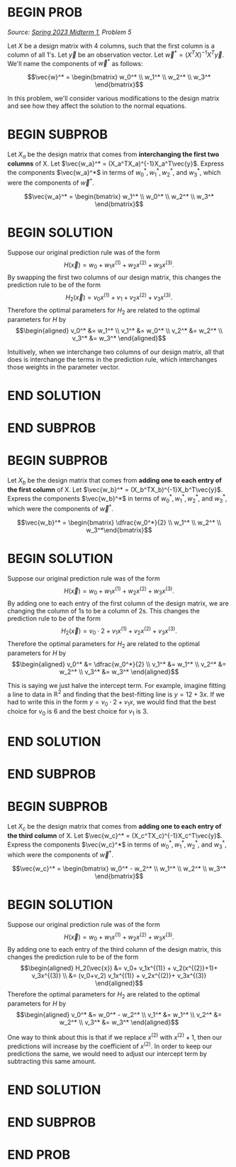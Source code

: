 # BEGIN PROB

<i>Source: [Spring 2023 Midterm 1](../sp23-midterm1/index.html), Problem 5</i>

Let $X$ be a design matrix with 4 columns, such that the first column is a column of all 1's. Let $\vec{y}$ be an observation vector. Let $\vec{w}^* = (X^TX)^{-1}X^T\vec{y}.$ We'll name the components of $\vec{w}^*$ as follows:

$$\vec{w}^* = \begin{bmatrix} w_0^* \\ w_1^* \\ w_2^* \\ w_3^* \end{bmatrix}$$

In this problem, we'll consider various modifications to the design matrix and see how they affect the solution to the normal equations.

# BEGIN SUBPROB

Let $X_a$ be the design matrix that comes from **interchanging the first two columns** of X. Let $\vec{w_a}^* = (X_a^TX_a)^{-1}X_a^T\vec{y}$. Express the components $\vec{w_a}^*$ in terms of $w_0^*, w_1^*, w_2^*$, and $w_3^*$, which were the components of $\vec{w}^*$.

$$\vec{w_a}^* = \begin{bmatrix} w_1^* \\ w_0^* \\ w_2^* \\ w_3^* \end{bmatrix}$$


# BEGIN SOLUTION

Suppose our original prediction rule was of the form 
$$H(\vec{x}) = w_0 + w_1x^{(1)}+ w_2x^{(2)}+  w_3x^{(3)}.$$ 
By swapping the first two columns of our design matrix, this changes the prediction rule to be of the form 
$$H_2(\vec{x}) = v_0x^{(1)}+ v_1 + v_2x^{(2)}+  v_3x^{(3)}.$$ 
Therefore the optimal parameters for $H_2$ are related to the optimal parameters for $H$ by 
$$\begin{aligned} v_0^* &= w_1^* \\ v_1^* &= w_0^* \\ v_2^* &= w_2^* \\ v_3^* &= w_3^* \end{aligned}$$

Intuitively, when we interchange two columns of our design matrix, all that does is interchange the terms in the prediction rule, which interchanges those weights in the parameter vector.

# END SOLUTION

# END SUBPROB 

# BEGIN SUBPROB

Let $X_b$ be the design matrix that comes from **adding one to each entry of the first column** of X. Let $\vec{w_b}^* = (X_b^TX_b)^{-1}X_b^T\vec{y}$. Express the components $\vec{w_b}^*$ in terms of $w_0^*, w_1^*, w_2^*$, and $w_3^*$, which were the components of $\vec{w}^*$.

$$\vec{w_b}^* = \begin{bmatrix} \dfrac{w_0^*}{2}  \\ w_1^* \\ w_2^* \\ w_3^*\end{bmatrix}$$

# BEGIN SOLUTION

Suppose our original prediction rule was of the form
$$H(\vec{x}) = w_0 + w_1x^{(1)}+ w_2x^{(2)}+  w_3x^{(3)}.$$ 
By adding one to each entry of the first column of the design matrix, we are changing the column of 1s to be a column of 2s. This changes the prediction rule to be of the form
$$H_2(\vec{x}) = v_0\cdot 2+ v_1x^{(1)} + v_2x^{(2)}+  v_3x^{(3)}.$$
Therefore the optimal parameters for $H_2$ are related to the optimal parameters for $H$ by 
$$\begin{aligned} v_0^* &= \dfrac{w_0^*}{2} \\ v_1^* &= w_1^* \\ v_2^* &= w_2^* \\ v_3^* &= w_3^* \end{aligned}$$

This is saying we just halve the intercept term. For example, imagine fitting a line to data in $\mathbb{R}^2$ and finding that the best-fitting line is $y=12+3x$. If we had to write this in the form $y=v_0\cdot 2 + v_1x$, we would find that the best choice for $v_0$ is $6$ and the best choice for $v_1$ is $3$.

# END SOLUTION

# END SUBPROB 

# BEGIN SUBPROB

Let $X_c$ be the design matrix that comes from **adding one to each entry of the third column** of X. Let $\vec{w_c}^* = (X_c^TX_c)^{-1}X_c^T\vec{y}$. Express the components $\vec{w_c}^*$ in terms of $w_0^*, w_1^*, w_2^*$, and $w_3^*$, which were the components of $\vec{w}^*$.

$$\vec{w_c}^* = \begin{bmatrix} w_0^* - w_2^*  \\ w_1^* \\ w_2^* \\ w_3^* \end{bmatrix}$$

# BEGIN SOLUTION

Suppose our original prediction rule was of the form
$$H(\vec{x}) = w_0 + w_1x^{(1)}+ w_2x^{(2)}+  w_3x^{(3)}.$$ 
By adding one to each entry of the third column of the design matrix, this changes the prediction rule to be of the form 
$$\begin{aligned} H_2(\vec{x}) &= v_0+ v_1x^{(1)} + v_2(x^{(2)}+1)+  v_3x^{(3)} \\ &= (v_0+v_2) v_1x^{(1)} + v_2x^{(2)}+  v_3x^{(3)} \end{aligned}$$ 
Therefore the optimal parameters for $H_2$ are related
to the optimal parameters for $H$ by 
$$\begin{aligned} v_0^* &= w_0^* - w_2^* \\ v_1^* &= w_1^* \\ v_2^* &= w_2^* \\ v_3^* &= w_3^* \end{aligned}$$

One way to think about this is that if we replace $x^{(2)}$ with $x^{(2)}+1$, then our predictions will increase by the coefficient of $x^{(2)}$. In order to keep our predictions the same, we would need to adjust our intercept term by subtracting this same amount.

# END SOLUTION

# END SUBPROB 

# END PROB